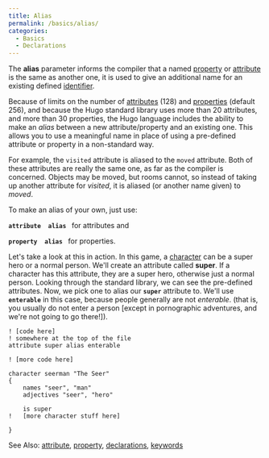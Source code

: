 ```yaml
---
title: Alias
permalink: /basics/alias/
categories: 
  - Basics
  - Declarations
---
```


The **alias** parameter informs the compiler that a named
[property](/properties/) or [attribute](/attributes/) is
the same as another one, it is used to give an additional name for an
existing defined [identifier](/definitions/identifier/).

Because of limits on the number of [attributes](/attributes/)
(128) and [properties](/properties/) (default 256), and because
the Hugo standard library uses more than 20 attributes, and more than 30
properties, the Hugo language includes the ability to make an *alias*
between a new attribute/property and an existing one. This allows you to
use a meaningful name in place of using a pre-defined attribute or
property in a non-standard way.

For example, the `visited` attribute is aliased to the `moved`
attribute. Both of these attributes are really the same one, as far as
the compiler is concerned. Objects may be moved, but rooms cannot, so
instead of taking up another attribute for *visited*, it is aliased (or
another name given) to *moved*.

To make an alias of your own, just use:

**`attribute`**` `<new attribute>` `**`alias`**` `<existing attribute>
for attributes and

**`property`**` `<new property>` `**`alias`**` `<existing property> for
properties.

Let's take a look at this in action. In this game, a
[character](/characters/) can be a super hero or a normal
person. We'll create an attribute called **super**. If a character has
this attribute, they are a super hero, otherwise just a normal person.
Looking through the standard library, we can see the pre-defined
attributes. Now, we pick one to alias our **`super`** attribute to.
We'll use **`enterable`** in this case, because people generally are not
*enterable*. (that is, you usually do not enter a person \[except in
pornographic adventures, and we're not going to go there!\]).

    ! [code here]
    ! somewhere at the top of the file
    attribute super alias enterable

    ! [more code here]

    character seerman "The Seer"
    {
        names "seer", "man"
        adjectives "seer", "hero"

        is super
    !   [more character stuff here]

    }

See Also: [attribute](/attributes/),
[property](/properties/),
[declarations](/declarations/), [keywords](/guts/keywords/)
